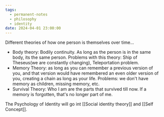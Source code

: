 ```yaml
---
tags:
  - permanent-notes
  - philosophy 
  - identity 
date: 2024-04-01 23:00:00
---
```


Different theories of how one person is themselves over time...

- Body theory: Bodily continuity. As long as the person is in the same body, its the same person. Problems with this theory: Ship of Theseus(we are constantly changing), Teleportation problem.
- Memory Theory: as long as you can remember a previous version of you, and that version would have remembered an even older version of you, creating a chain as long as your life. Problems: we don't have memory as children, missing memory, etc.
- Survival Theory: Who I am are the parts that survived till now. If a memory is forgotten, that's no longer part of me.

The Psychology of Identity will go int [[Social identity theory]] and [[Self Concept]].
